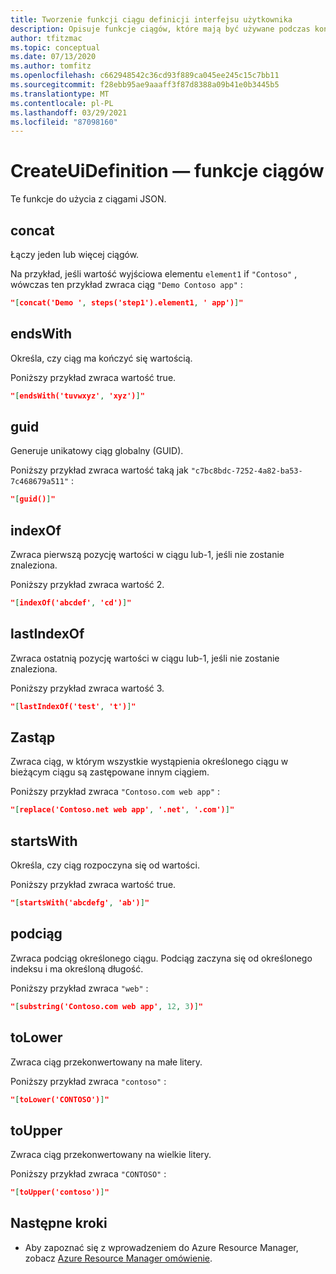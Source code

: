 ```yaml
---
title: Tworzenie funkcji ciągu definicji interfejsu użytkownika
description: Opisuje funkcje ciągów, które mają być używane podczas konstruowania definicji interfejsu użytkownika dla Azure Managed Applications
author: tfitzmac
ms.topic: conceptual
ms.date: 07/13/2020
ms.author: tomfitz
ms.openlocfilehash: c662948542c36cd93f889ca045ee245c15c7bb11
ms.sourcegitcommit: f28ebb95ae9aaaff3f87d8388a09b41e0b3445b5
ms.translationtype: MT
ms.contentlocale: pl-PL
ms.lasthandoff: 03/29/2021
ms.locfileid: "87098160"
---
```

# <a name="createuidefinition-string-functions"></a>CreateUiDefinition — funkcje ciągów

Te funkcje do użycia z ciągami JSON.

## <a name="concat"></a>concat

Łączy jeden lub więcej ciągów.

Na przykład, jeśli wartość wyjściowa elementu `element1` if `"Contoso"` , wówczas ten przykład zwraca ciąg `"Demo Contoso app"` :

```json
"[concat('Demo ', steps('step1').element1, ' app')]"
```

## <a name="endswith"></a>endsWith

Określa, czy ciąg ma kończyć się wartością.

Poniższy przykład zwraca wartość true.

```json
"[endsWith('tuvwxyz', 'xyz')]"
```

## <a name="guid"></a>guid

Generuje unikatowy ciąg globalny (GUID).

Poniższy przykład zwraca wartość taką jak `"c7bc8bdc-7252-4a82-ba53-7c468679a511"` :

```json
"[guid()]"
```

## <a name="indexof"></a>indexOf

Zwraca pierwszą pozycję wartości w ciągu lub-1, jeśli nie zostanie znaleziona.

Poniższy przykład zwraca wartość 2.

```json
"[indexOf('abcdef', 'cd')]"
```

## <a name="lastindexof"></a>lastIndexOf

Zwraca ostatnią pozycję wartości w ciągu lub-1, jeśli nie zostanie znaleziona.

Poniższy przykład zwraca wartość 3.

```json
"[lastIndexOf('test', 't')]"
```

## <a name="replace"></a>Zastąp

Zwraca ciąg, w którym wszystkie wystąpienia określonego ciągu w bieżącym ciągu są zastępowane innym ciągiem.

Poniższy przykład zwraca `"Contoso.com web app"` :

```json
"[replace('Contoso.net web app', '.net', '.com')]"
```

## <a name="startswith"></a>startsWith

Określa, czy ciąg rozpoczyna się od wartości.

Poniższy przykład zwraca wartość true.

```json
"[startsWith('abcdefg', 'ab')]"
```

## <a name="substring"></a>podciąg

Zwraca podciąg określonego ciągu. Podciąg zaczyna się od określonego indeksu i ma określoną długość.

Poniższy przykład zwraca `"web"` :

```json
"[substring('Contoso.com web app', 12, 3)]"
```

## <a name="tolower"></a>toLower

Zwraca ciąg przekonwertowany na małe litery.

Poniższy przykład zwraca `"contoso"` :

```json
"[toLower('CONTOSO')]"
```

## <a name="toupper"></a>toUpper

Zwraca ciąg przekonwertowany na wielkie litery.

Poniższy przykład zwraca `"CONTOSO"` :

```json
"[toUpper('contoso')]"
```

## <a name="next-steps"></a>Następne kroki

* Aby zapoznać się z wprowadzeniem do Azure Resource Manager, zobacz [Azure Resource Manager omówienie](../management/overview.md).

